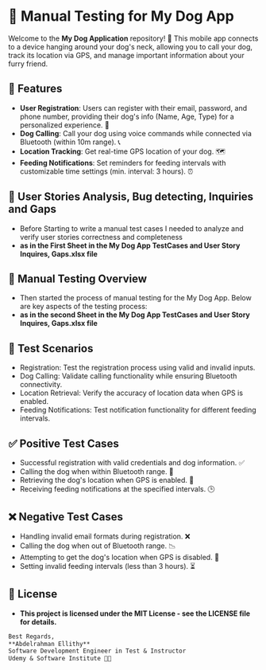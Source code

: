 # 🐶 Manual Testing for My Dog App

Welcome to the **My Dog Application** repository! 🐾 This mobile app connects to a device hanging around your dog's neck, allowing you to call your dog, track its location via GPS, and manage important information about your furry friend.

## 📱 Features

- **User Registration**: Users can register with their email, password, and phone number, providing their dog's info (Name, Age, Type) for a personalized experience. 📝
- **Dog Calling**: Call your dog using voice commands while connected via Bluetooth (within 10m range). 📞
- **Location Tracking**: Get real-time GPS location of your dog. 🗺️
- **Feeding Notifications**: Set reminders for feeding intervals with customizable time settings (min. interval: 3 hours). ⏰

## 🧪 User Stories Analysis, Bug detecting, Inquiries and Gaps
- Before Starting to write a manual test cases I needed to analyze and verify user stories correctness and completeness
- **as in the First Sheet in the My Dog App TestCases and User Story Inquires, Gaps.xlsx file** 

## 🧪 Manual Testing Overview
- Then started the process of manual testing for the My Dog App. Below are key aspects of the testing process:
- **as in the second Sheet in the My Dog App TestCases and User Story Inquires, Gaps.xlsx file** 

## 📝 Test Scenarios
- Registration: Test the registration process using valid and invalid inputs.
- Dog Calling: Validate calling functionality while ensuring Bluetooth connectivity.
- Location Retrieval: Verify the accuracy of location data when GPS is enabled.
- Feeding Notifications: Test notification functionality for different feeding intervals.

## ✅ Positive Test Cases
- Successful registration with valid credentials and dog information. ✅
- Calling the dog when within Bluetooth range. 🎉
- Retrieving the dog's location when GPS is enabled. 📡
- Receiving feeding notifications at the specified intervals. 🕒

## ❌ Negative Test Cases
- Handling invalid email formats during registration. ❌
- Calling the dog when out of Bluetooth range. 📉
- Attempting to get the dog's location when GPS is disabled. 🚫
- Setting invalid feeding intervals (less than 3 hours). ⏳

## 📜 License
- **This project is licensed under the MIT License - see the LICENSE file for details.**

```txt
Best Regards,  
**Abdelrahman Ellithy**  
Software Development Engineer in Test & Instructor  
Udemy & Software Institute 👨‍💻
```